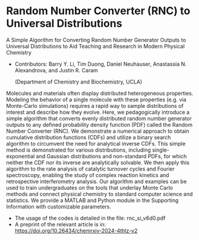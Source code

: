# Random Number Converter (RNC) to Universal Distributions
A Simple Algorithm for Converting Random Number Generator Outputs to Universal Distributions to Aid Teaching and Research in Modern Physical Chemistry

- Contributors: Barry Y. Li, Tim Duong, Daniel Neuhauser, Anastassia N. Alexandrova, and Justin R. Caram
  
  (Department of Chemistry and Biochemistry, UCLA)

Molecules and materials often display distributed heterogeneous properties.  Modeling the behavior of a single molecule with these properties (e.g. via Monte-Carlo simulations) requires a rapid way to sample distributions of interest and describe how they evolve. Here, we pedagogically introduce a simple algorithm that converts evenly distributed random number generator outputs to any defined probability density function (PDF) called the Random Number Converter (RNC). We demonstrate a numerical approach to obtain cumulative distribution functions (CDFs) and utilize a binary search algorithm to circumvent the need for analytical inverse CDFs. This simple method is demonstrated for various distributions, including single-exponential and Gaussian distributions and non-standard PDFs, for which neither the CDF nor its inverse are analytically solvable. We then apply this algorithm to the rate analysis of catalytic turnover cycles and Fourier spectroscopy, enabling the study of complex reaction kinetics and retrospective interferometry analysis. Our algorithm and examples can be used to train undergraduates on the tools that underlay Monte Carlo methods and connect physical chemistry to standard computer science and statistics. We provide a MATLAB and Python module in the Supporting Information with customizable parameters.

- The usage of the codes is detailed in the file: rnc_si_v6d0.pdf
- A preprint of the relevant article is in: https://doi.org/10.26434/chemrxiv-2024-4thlz-v2
